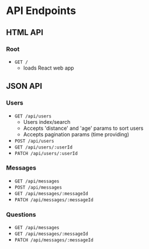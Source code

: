 # API Endpoints

## HTML API

### Root
* `GET /`
  * loads React web app

## JSON API

### Users
* `GET /api/users`
  * Users index/search
  * Accepts 'distance' and 'age' params to sort users
  * Accepts pagination params (time providing)
* `POST /api/users`
* `GET /api/users/:userId`
* `PATCH /api/users/:userId`

### Messages
* `GET /api/messages`
* `POST /api/messages`
* `GET /api/messages/:messageId`
* `PATCH /api/messages/:messageId`

### Questions
* `GET /api/messages`
* `GET /api/messages/:messageId`
* `PATCH /api/messages/:messageId`

